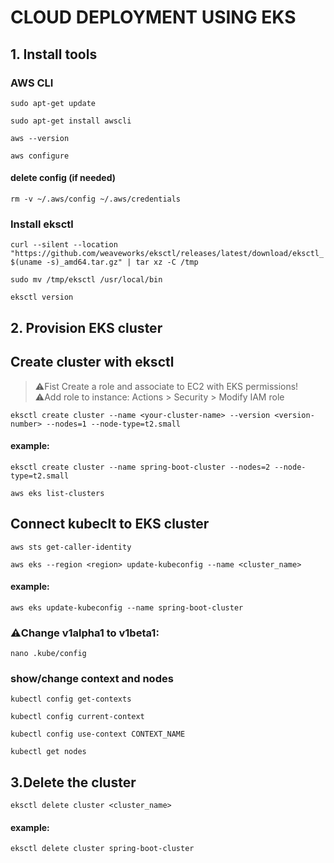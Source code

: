# CLOUD DEPLOYMENT USING EKS

## 1. Install tools

### AWS CLI
`sudo apt-get update`

`sudo apt-get install awscli`

`aws --version`

`aws configure`


#### delete config (if needed)
`rm -v ~/.aws/config ~/.aws/credentials`


### Install eksctl
`curl --silent --location "https://github.com/weaveworks/eksctl/releases/latest/download/eksctl_$(uname -s)_amd64.tar.gz" | tar xz -C /tmp`

`sudo mv /tmp/eksctl /usr/local/bin`

`eksctl version`

## 2. Provision EKS cluster

## Create cluster with eksctl
>⚠️Fist Create a role and associate to EC2 with EKS permissions!\
>⚠️Add role to instance: Actions > Security > Modify IAM role

`eksctl create cluster --name <your-cluster-name> --version <version-number> --nodes=1 --node-type=t2.small`

#### example:
`eksctl create cluster --name spring-boot-cluster --nodes=2 --node-type=t2.small`

`aws eks list-clusters`

## Connect kubeclt to EKS cluster
`aws sts get-caller-identity`

`aws eks --region <region> update-kubeconfig --name <cluster_name>`

#### example:
`aws eks update-kubeconfig --name spring-boot-cluster`

### ⚠️Change v1alpha1 to v1beta1:
`nano .kube/config`


### show/change context and nodes
`kubectl config get-contexts`

`kubectl config current-context`

`kubectl config use-context CONTEXT_NAME`

`kubectl get nodes `


## 3.Delete the cluster
`eksctl delete cluster <cluster_name>`

#### example:
`eksctl delete cluster spring-boot-cluster`

